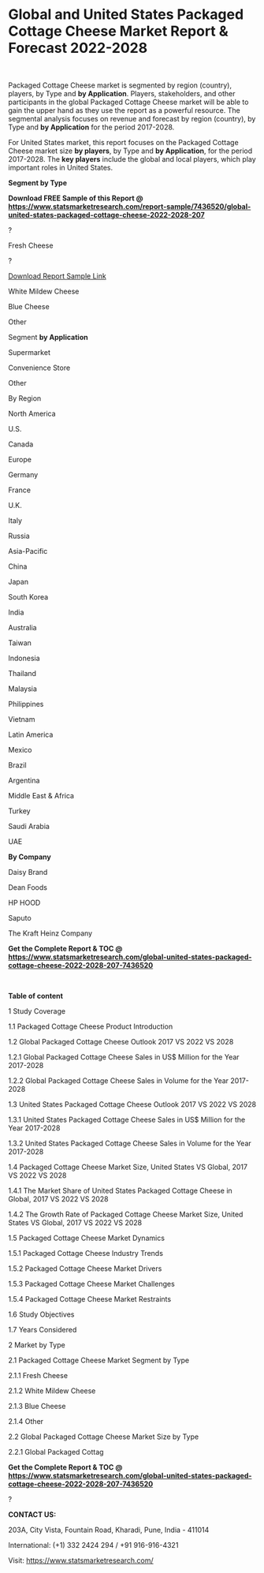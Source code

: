 <h1>Global and United States Packaged Cottage Cheese Market Report & Forecast 2022-2028</h1><br/><p>Packaged Cottage Cheese market is segmented by region (country), players, by Type and <strong>by Application</strong>. Players, stakeholders, and other participants in the global Packaged Cottage Cheese market will be able to gain the upper hand as they use the report as a powerful resource. The segmental analysis focuses on revenue and forecast by region (country), by Type and <strong>by Application</strong> for the period 2017-2028.</p>
 
 
 
 <p>For United States market, this report focuses on the Packaged Cottage Cheese market size <strong>by players</strong>, by Type and <strong>by Application</strong>, for the period 2017-2028. The <strong>key players</strong> include the global and local players, which play important roles in United States.</p>
 
 
 
 <p><strong>Segment by Type</strong></p>
 
 
 
 <div><b>Download FREE Sample of this Report @ <a href="https://www.statsmarketresearch.com/download-free-sample/7436520/global-united-states-packaged-cottage-cheese-2022-2028-207">https://www.statsmarketresearch.com/report-sample/7436520/global-united-states-packaged-cottage-cheese-2022-2028-207</a></b></div>
 
 
 
 <p>? </p>
 
 
 
 <p>Fresh Cheese</p>
 
 
 
 <p>? </p>
 
 
 
 <p><a href="https://www.statsmarketresearch.com/download-free-sample/7436520/global-united-states-packaged-cottage-cheese-2022-2028-207">Download Report Sample Link</a></p>
 
 
 
 <p>White Mildew Cheese</p>
 
 
 
 <p>Blue Cheese</p>
 
 
 
 <p>Other</p>
 
 
 
 <p>Segment <strong>by Application</strong></p>
 
 
 
 <p>Supermarket</p>
 
 
 
 <p>Convenience Store</p>
 
 
 
 <p>Other</p>
 
 
 
 <p>By Region</p>
 
 
 
 <p>North America</p>
 
 
 
 <p>U.S.</p>
 
 
 
 <p>Canada</p>
 
 
 
 <p>Europe</p>
 
 
 
 <p>Germany</p>
 
 
 
 <p>France</p>
 
 
 
 <p>U.K.</p>
 
 
 
 <p>Italy</p>
 
 
 
 <p>Russia</p>
 
 
 
 <p>Asia-Pacific</p>
 
 
 
 <p>China</p>
 
 
 
 <p>Japan</p>
 
 
 
 <p>South Korea</p>
 
 
 
 <p>India</p>
 
 
 
 <p>Australia</p>
 
 
 
 <p>Taiwan</p>
 
 
 
 <p>Indonesia</p>
 
 
 
 <p>Thailand</p>
 
 
 
 <p>Malaysia</p>
 
 
 
 <p>Philippines</p>
 
 
 
 <p>Vietnam</p>
 
 
 
 <p>Latin America</p>
 
 
 
 <p>Mexico</p>
 
 
 
 <p>Brazil</p>
 
 
 
 <p>Argentina</p>
 
 
 
 <p>Middle East & Africa</p>
 
 
 
 <p>Turkey</p>
 
 
 
 <p>Saudi Arabia</p>
 
 
 
 <p>UAE</p>
 
 
 
 <p><strong>By Company</strong></p>
 
 
 
 <p>Daisy Brand</p>
 
 
 
 <p>Dean Foods</p>
 
 
 
 <p>HP HOOD</p>
 
 
 
 <p>Saputo</p>
 
 
 
 <p>The Kraft Heinz Company</p>
 
 
 
 <div><b>Get the Complete Report & TOC @ <a href="https://www.statsmarketresearch.com/global-united-states-packaged-cottage-cheese-2022-2028-207-7436520">https://www.statsmarketresearch.com/global-united-states-packaged-cottage-cheese-2022-2028-207-7436520</a></b></div>
 
 
 
 <p><br />
 
 <b>Table of content</b></p>
 
 
 
 <p>1 Study Coverage<br />
 
 1.1 Packaged Cottage Cheese Product Introduction<br />
 
 1.2 Global Packaged Cottage Cheese Outlook 2017 VS 2022 VS 2028<br />
 
 1.2.1 Global Packaged Cottage Cheese Sales in US$ Million for the Year 2017-2028<br />
 
 1.2.2 Global Packaged Cottage Cheese Sales in Volume for the Year 2017-2028<br />
 
 1.3 United States Packaged Cottage Cheese Outlook 2017 VS 2022 VS 2028<br />
 
 1.3.1 United States Packaged Cottage Cheese Sales in US$ Million for the Year 2017-2028<br />
 
 1.3.2 United States Packaged Cottage Cheese Sales in Volume for the Year 2017-2028<br />
 
 1.4 Packaged Cottage Cheese Market Size, United States VS Global, 2017 VS 2022 VS 2028<br />
 
 1.4.1 The Market Share of United States Packaged Cottage Cheese in Global, 2017 VS 2022 VS 2028<br />
 
 1.4.2 The Growth Rate of Packaged Cottage Cheese Market Size, United States VS Global, 2017 VS 2022 VS 2028<br />
 
 1.5 Packaged Cottage Cheese Market Dynamics<br />
 
 1.5.1 Packaged Cottage Cheese Industry Trends<br />
 
 1.5.2 Packaged Cottage Cheese Market Drivers<br />
 
 1.5.3 Packaged Cottage Cheese Market Challenges<br />
 
 1.5.4 Packaged Cottage Cheese Market Restraints<br />
 
 1.6 Study Objectives<br />
 
 1.7 Years Considered<br />
 
 2 Market by Type<br />
 
 2.1 Packaged Cottage Cheese Market Segment by Type<br />
 
 2.1.1 Fresh Cheese<br />
 
 2.1.2 White Mildew Cheese<br />
 
 2.1.3 Blue Cheese<br />
 
 2.1.4 Other<br />
 
 2.2 Global Packaged Cottage Cheese Market Size by Type<br />
 
 2.2.1 Global Packaged Cottag</p>
 
 
 
 <div><b>Get the Complete Report & TOC @ <a href="https://www.statsmarketresearch.com/global-united-states-packaged-cottage-cheese-2022-2028-207-7436520">https://www.statsmarketresearch.com/global-united-states-packaged-cottage-cheese-2022-2028-207-7436520</a></b></div>
 
 
 
 <p>? </p>
 
 
 
 <p><b>CONTACT US:</b><br />
 
 203A, City Vista, Fountain Road, Kharadi, Pune, India - 411014<br />
 
 International: (+1) 332 2424 294 / +91 916-916-4321<br />
 
 Visit: <a href="https://www.statsmarketresearch.com/">https://www.statsmarketresearch.com/</a></p>